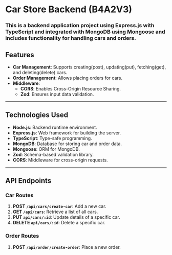 # Car Store Backend (B4A2V3)

### This is a backend application project using **Express.js** with **TypeScript** and integrated with **MongoDB** using **Mongoose** and includes functionality for handling cars and orders.

## Features

- **Car Management**: Supports creating(post), updating(put), fetching(get), and deleting(delete) cars.
- **Order Management**: Allows placing orders for cars.
- **Middleware**:
  - **CORS**: Enables Cross-Origin Resource Sharing.
  - **Zod**: Ensures input data validation.

---

## Technologies Used

- **Node.js**: Backend runtime environment.
- **Express.js**: Web framework for building the server.
- **TypeScript**: Type-safe programming.
- **MongoDB**: Database for storing car and order data.
- **Mongoose**: ORM for MongoDB.
- **Zod**: Schema-based validation library.
- **CORS**: Middleware for cross-origin requests.

---

## API Endpoints

### **Car Routes**

1. **POST `/api/cars/create-car`**: Add a new car.
2. **GET `/api/cars`**: Retrieve a list of all cars.
3. **PUT `api/cars/:id`**: Update details of a specific car.
4. **DELETE `api/cars/:id`**: Delete a specific car.

### **Order Routes**

1. **POST `/api/order/create-order`**: Place a new order.





